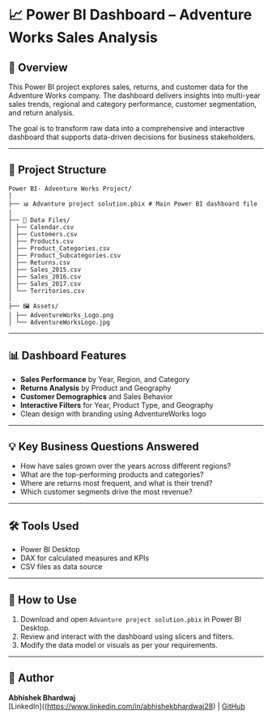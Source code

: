 # 📈 Power BI Dashboard – Adventure Works Sales Analysis

## 📝 Overview

This Power BI project explores sales, returns, and customer data for the Adventure Works company. The dashboard delivers insights into multi-year sales trends, regional and category performance, customer segmentation, and return analysis.

The goal is to transform raw data into a comprehensive and interactive dashboard that supports data-driven decisions for business stakeholders.

---

## 📂 Project Structure
```
Power BI- Adventure Works Project/
│
├── 📊 Advanture project solution.pbix # Main Power BI dashboard file
│
├── 📁 Data Files/
│ ├── Calendar.csv
│ ├── Customers.csv
│ ├── Products.csv
│ ├── Product_Categories.csv
│ ├── Product_Subcategories.csv
│ ├── Returns.csv
│ ├── Sales_2015.csv
│ ├── Sales_2016.csv
│ ├── Sales_2017.csv
│ └── Territories.csv
│
├── 🖼️ Assets/
│ ├── AdventureWorks_Logo.png
│ └── AdventureWorksLogo.jpg

```


---

## 📊 Dashboard Features

- **Sales Performance** by Year, Region, and Category
- **Returns Analysis** by Product and Geography
- **Customer Demographics** and Sales Behavior
- **Interactive Filters** for Year, Product Type, and Geography
- Clean design with branding using AdventureWorks logo

---

## 💡 Key Business Questions Answered

- How have sales grown over the years across different regions?
- What are the top-performing products and categories?
- Where are returns most frequent, and what is their trend?
- Which customer segments drive the most revenue?

---

## 🛠️ Tools Used

- Power BI Desktop
- DAX for calculated measures and KPIs
- CSV files as data source

---

## 🚀 How to Use

1. Download and open `Advanture project solution.pbix` in Power BI Desktop.
2. Review and interact with the dashboard using slicers and filters.
3. Modify the data model or visuals as per your requirements.

---

## 📌 Author

**Abhishek Bhardwaj**  
[LinkedIn]((https://www.linkedin.com/in/abhishekbhardwaj28) | [GitHub](https://github.com/abhishek-9617)
